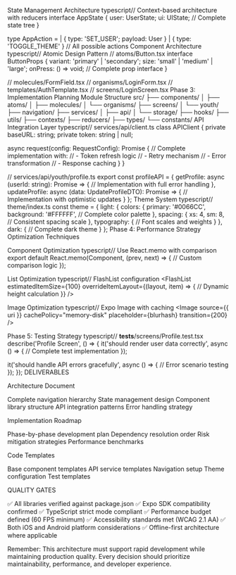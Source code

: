 State Management Architecture
typescript// Context-based architecture with reducers
interface AppState {
  user: UserState;
  ui: UIState;
  // Complete state tree
}

type AppAction = 
  | { type: 'SET_USER'; payload: User }
  | { type: 'TOGGLE_THEME' }
  // All possible actions
Component Architecture
typescript// Atomic Design Pattern
// atoms/Button.tsx
interface ButtonProps {
  variant: 'primary' | 'secondary';
  size: 'small' | 'medium' | 'large';
  onPress: () => void;
  // Complete prop interface
}

// molecules/FormField.tsx
// organisms/LoginForm.tsx
// templates/AuthTemplate.tsx
// screens/LoginScreen.tsx
Phase 3: Implementation Planning
Module Structure
src/
├── components/
│   ├── atoms/
│   ├── molecules/
│   └── organisms/
├── screens/
│   └── youth/
├── navigation/
├── services/
│   ├── api/
│   └── storage/
├── hooks/
├── utils/
├── contexts/
├── reducers/
├── types/
└── constants/
API Integration Layer
typescript// services/api/client.ts
class APIClient {
  private baseURL: string;
  private token: string | null;
  
  async request<T>(config: RequestConfig): Promise<T> {
    // Complete implementation with:
    // - Token refresh logic
    // - Retry mechanism
    // - Error transformation
    // - Response caching
  }
}

// services/api/youth/profile.ts
export const profileAPI = {
  getProfile: async (userId: string): Promise<Profile> => {
    // Implementation with full error handling
  },
  updateProfile: async (data: UpdateProfileDTO): Promise<Profile> => {
    // Implementation with optimistic updates
  }
};
Theme System
typescript// theme/index.ts
const theme = {
  light: {
    colors: {
      primary: '#0066CC',
      background: '#FFFFFF',
      // Complete color palette
    },
    spacing: {
      xs: 4,
      sm: 8,
      // Consistent spacing scale
    },
    typography: {
      // Font scales and weights
    }
  },
  dark: {
    // Complete dark theme
  }
};
Phase 4: Performance Strategy
Optimization Techniques

Component Optimization
typescript// Use React.memo with comparison
export default React.memo(Component, (prev, next) => {
  // Custom comparison logic
});

List Optimization
typescript// FlashList configuration
<FlashList
  estimatedItemSize={100}
  overrideItemLayout={(layout, item) => {
    // Dynamic height calculation
  }}
/>

Image Optimization
typescript// Expo Image with caching
<Image
  source={{ uri }}
  cachePolicy="memory-disk"
  placeholder={blurhash}
  transition={200}
/>


Phase 5: Testing Strategy
typescript// __tests__/screens/Profile.test.tsx
describe('Profile Screen', () => {
  it('should render user data correctly', async () => {
    // Complete test implementation
  });
  
  it('should handle API errors gracefully', async () => {
    // Error scenario testing
  });
});
DELIVERABLES

Architecture Document

Complete navigation hierarchy
State management design
Component library structure
API integration patterns
Error handling strategy


Implementation Roadmap

Phase-by-phase development plan
Dependency resolution order
Risk mitigation strategies
Performance benchmarks


Code Templates

Base component templates
API service templates
Navigation setup
Theme configuration
Test templates



QUALITY GATES

✅ All libraries verified against package.json
✅ Expo SDK compatibility confirmed
✅ TypeScript strict mode compliant
✅ Performance budget defined (60 FPS minimum)
✅ Accessibility standards met (WCAG 2.1 AA)
✅ Both iOS and Android platform considerations
✅ Offline-first architecture where applicable

Remember: This architecture must support rapid development while maintaining production quality. Every decision should prioritize maintainability, performance, and developer experience.